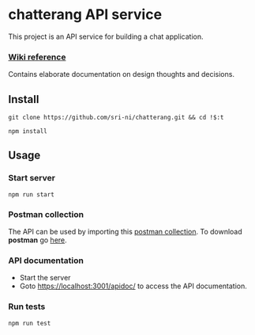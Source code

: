 # chatterang API service
This project is an API service for building a chat application.
### [Wiki reference](https://github.com/sri-ni/chatterang/wiki) 
Contains elaborate documentation on design thoughts and decisions.

## Install
`git clone https://github.com/sri-ni/chatterang.git && cd !$:t`

`npm install`

## Usage

### Start server
`npm run start`

### Postman collection
The API can be used by importing this [postman collection](https://www.getpostman.com/collections/1c0944ec54b12ec1b864).
To download **postman** go [here](https://www.getpostman.com/).

### API documentation
- Start the server 
- Goto [https://localhost:3001/apidoc/](https://localhost:3001/apidoc/) to access the API documentation.

### Run tests
`npm run test`
